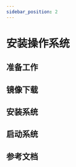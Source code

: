 ```yaml
---
sidebar_position: 2
---
```


# 安装操作系统

## 准备工作

## 镜像下载

<!-- 链接到资源汇总页面 -->

## 安装系统

<!-- 这里只介绍简单的 EMMC Module 或者 microSD 卡启动的方式 -->

## 启动系统

## 参考文档
